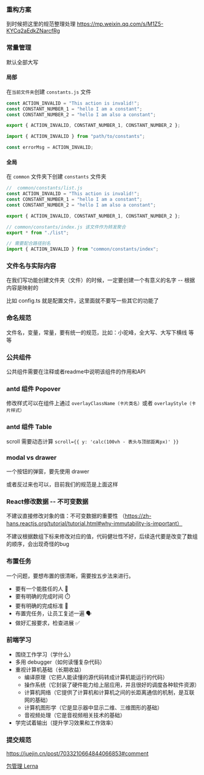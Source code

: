 ### 重构方案
到时候把这里的规范整理处理
https://mp.weixin.qq.com/s/M1Z5-KYCq2aEdkZNarcfRg

### 常量管理

默认全部大写

#### 局部

在`当前文件夹`创建 `constants.js` 文件

```js
const ACTION_INVALID = "This action is invalid!";
const CONSTANT_NUMBER_1 = "hello I am a constant";
const CONSTANT_NUMBER_2 = "hello I am also a constant";

export { ACTION_INVALID, CONSTANT_NUMBER_1, CONSTANT_NUMBER_2 };
```

```js
import { ACTION_INVALID } from "path/to/constants";

const errorMsg = ACTION_INVALID;
```

#### 全局

在 `common` 文件夹下创建 `constants` 文件夹

```js
//  common/constants/list.js
const ACTION_INVALID = "This action is invalid!";
const CONSTANT_NUMBER_1 = "hello I am a constant";
const CONSTANT_NUMBER_2 = "hello I am also a constant";

export { ACTION_INVALID, CONSTANT_NUMBER_1, CONSTANT_NUMBER_2 };
```

```js
// common/constants/index.js 该文件作为转发聚合
export * from "./list";
```

```js
// 需要配合路径别名
import { ACTION_INVALID } from "common/constants/index"; 
```


### 文件名与实际内容

在我们写功能创建文件夹（文件）的时候，一定要创建一个有意义的名字 -- 根据内容是映射的

比如 config.ts 就是配置文件，这里面就不要写一些其它的功能了


### 命名规范

文件名，变量，常量，要有统一的规范，比如：小驼峰，全大写、大写下横线 等等

### 公共组件

公共组件需要在注释或者readme中说明该组件的作用和API

### antd 组件 Popover

修改样式可以在组件上通过 `overlayClassName（卡片类名）`或者 `overlayStyle（卡片样式）`


### antd 组件 Table

scroll 需要动态计算 `scroll={{ y: 'calc(100vh - 表头与顶部距离px)' }}`

### modal vs drawer

一个按钮的弹窗，要先使用 drawer

或者反过来也可以，目前我们的规范是上面这样

### React修改数据 -- 不可变数据

不建议直接修改对象的值：不可变数据的重要性 （https://zh-hans.reactjs.org/tutorial/tutorial.html#why-immutability-is-important）

不建议根据数组下标来修改对应的值，代码健壮性不好，后续迭代要是改变了数组的顺序，会出现奇怪的bug


### 布置任务

一个问题，要想布置的很清晰，需要按五步法来进行。

- 要有一个能胜任的人 🕺
- 要有明确的完成时间 ⏱️
- 要有明确的完成标准 🚩
- 布置完任务，让员工复述一遍 🗣️
- 做好汇报要求，检查进展 ✅

### 前端学习

- 围绕工作学习（学什么）
- 多用 debugger（如何读懂复杂代码）
- 重视计算机基础（长期收益）
  -  编译原理（它把人能读懂的源代码转成计算机能运行的代码）
  -  操作系统（它封装了硬件能力给上层应用，并且很好的调度各种软件资源）
  -  计算机网络（它提供了计算机和计算机之间的长距离通信的机制，是互联网的基础）
  -  计算机图形学（它是显示器中显示二维、三维图形的基础）
  -  音视频处理（它是音视频相关技术的基础）
- 学完试着输出（提升学习效果和工作效率）


### 提交规范

https://juejin.cn/post/7033210664844066853#comment

[包管理 Lerna](https://www.lernajs.cn/)